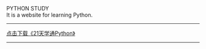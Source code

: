 <html>
<head>PYTHON STUDY</head>
<br>
<head>It is a website for learning Python.</head>
<hr>
<a href="https://github.com/teddy041104/test.github.io/edit/main/21天学通Python" download="21天学通Python.pdf">点击下载《21天学通Python》</a>
<hr>
</html>
